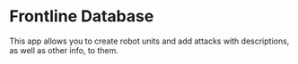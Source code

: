 # Frontline Database

This app allows you to create robot units and add attacks with descriptions, as well as other info, to them.

